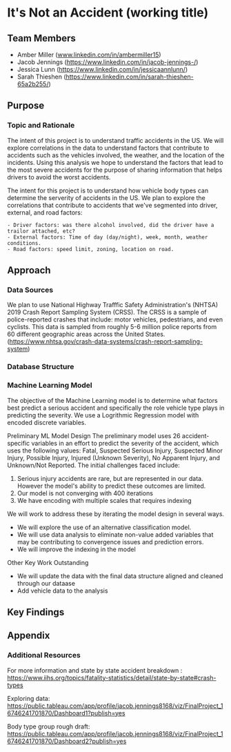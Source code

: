 # It's Not an Accident (working title)

## Team Members
* Amber Miller (www.linkedin.com/in/ambermiller15)
* Jacob Jennings (https://www.linkedin.com/in/jacob-jennings-/)
* Jessica Lunn (https://www.linkedin.com/in/jessicaannlunn/)
* Sarah Thieshen (https://www.linkedin.com/in/sarah-thieshen-65a2b255/)

## Purpose
### Topic and Rationale
The intent of this project is to understand traffic accidents in the US.  We will explore correlations in the data to understand factors that contribute to accidents such as the vehicles involved, the weather, and the location of the incidents. Using this analysis we hope to understand the factors that lead to the most severe accidents for the purpose of sharing information that helps drivers to avoid the worst accidents. 

The intent for this project is to understand how vehicle body types can determine the serverity of accidents in the US. We plan to explore the correlations that contribute to accidents that we've segmented into driver, external, and road factors:

    - Driver factors: was there alcohol involved, did the driver have a trailor attached, etc?
    - External factors: Time of day (day/night), week, month, weather conditions.
    - Road factors: speed limit, zoning, location on road. 
 
## Approach
### Data Sources
We plan to use National Highway Trafffic Safety Administration's (NHTSA) 2019 Crash Report Sampling System (CRSS). The CRSS is a sample of police-reported crashes that include: motor vehicles, pedestrians, and even cyclists. This data is sampled from roughly 5-6 million police reports from 60 different geographic areas across the United States. (https://www.nhtsa.gov/crash-data-systems/crash-report-sampling-system)


### Database Structure



### Machine Learning Model
The objective of the Machine Learning model is to determine what factors best predict a serious accident and specifically the role vehicle type plays in predicting the severity. We use a Logrithmic Regression model with encoded discrete variables.  

Preliminary ML Model Design
The preliminary model uses 26 accident-specific variables in an effort to predict the severity of the accident, which uses the following values: Fatal, Suspected Serious Injury, Suspected Minor Injury, Possible Injury, Injured (Unknown Severity), No Apparent Injury, and Unknown/Not Reported. The initial challenges faced include:
1. Serious injury accidents are rare, but are represented in our data. However the model's ability to predict these outcomes are limited.
2. Our model is not converging with 400 iterations 
3. We have encoding with multiple scales that requires indexing

We will work to address these by iterating the model design in several ways.
- We will explore the use of an alternative classification model.
- We will use data analysis to eliminate non-value added variables that may be contributing to convergence issues and prediction errors.
- We will improve the indexing in the model

Other Key Work Outstanding
- We will update the data with the final data structure aligned and cleaned through our dataase
- Add vehicle data to the analysis


## Key Findings



## Appendix
### Additional Resources
For more information and state by state accident breakdown : https://www.iihs.org/topics/fatality-statistics/detail/state-by-state#crash-types

Exploring data: https://public.tableau.com/app/profile/jacob.jennings8168/viz/FinalProject_16746241701870/Dashboard1?publish=yes

Body type group rough draft: https://public.tableau.com/app/profile/jacob.jennings8168/viz/FinalProject_16746241701870/Dashboard2?publish=yes
